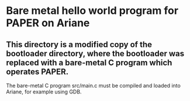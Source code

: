 # Bare metal hello world program for PAPER on Ariane

## This directory is a modified copy of the bootloader directory, where the bootloader was replaced with a bare-metal C program which operates PAPER.
The bare-metal C program src/main.c must be compiled and loaded into Ariane, for example using GDB.

